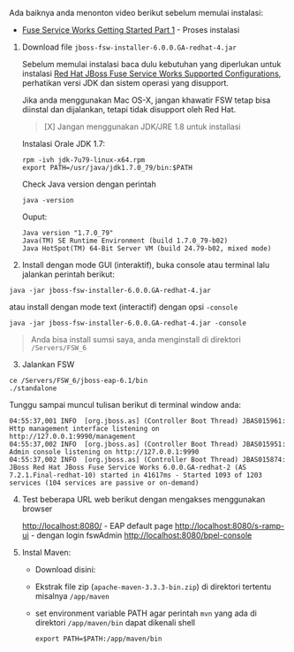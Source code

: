 Ada baiknya anda menonton video berikut sebelum memulai instalasi:

- [Fuse Service Works Getting Started Part 1](http://www.jboss.org/video/vimeo/77941255/) - Proses instalasi

1. Download file `jboss-fsw-installer-6.0.0.GA-redhat-4.jar`

   Sebelum memulai instalasi baca dulu kebutuhan yang diperlukan untuk instalasi [Red Hat JBoss Fuse Service Works Supported Configurations](https://access.redhat.com/articles/626513), perhatikan versi JDK dan sistem operasi yang disupport.
   
   Jika anda menggunakan Mac OS-X, jangan khawatir FSW tetap bisa diinstal dan dijalankan, tetapi tidak disupport oleh Red Hat.
   
   > [X] Jangan menggunakan JDK/JRE 1.8 untuk installasi
   
   Instalasi Orale JDK 1.7:
   
   ```
   rpm -ivh jdk-7u79-linux-x64.rpm
   export PATH=/usr/java/jdk1.7.0_79/bin:$PATH
   ```
   
   Check Java version dengan perintah
   
   ```
   java -version
   ```
   Ouput:
   
   ```
   Java version "1.7.0_79"
   Java(TM) SE Runtime Environment (build 1.7.0_79-b02)
   Java HotSpot(TM) 64-Bit Server VM (build 24.79-b02, mixed mode)
   ```
   
2. Install dengan mode GUI (interaktif), buka console atau terminal lalu jalankan perintah berikut:

```
java -jar jboss-fsw-installer-6.0.0.GA-redhat-4.jar
```

atau install dengan mode text (interactif) dengan opsi `-console`

```
java -jar jboss-fsw-installer-6.0.0.GA-redhat-4.jar -console
```

> Anda bisa install sumsi saya, anda menginstall di direktori `/Servers/FSW_6`

3. Jalankan FSW

```
ce /Servers/FSW_6/jboss-eap-6.1/bin
./standalone
```

Tunggu sampai muncul tulisan berikut di terminal window anda:

```
04:55:37,001 INFO  [org.jboss.as] (Controller Boot Thread) JBAS015961: Http management interface listening on http://127.0.0.1:9990/management
04:55:37,002 INFO  [org.jboss.as] (Controller Boot Thread) JBAS015951: Admin console listening on http://127.0.0.1:9990
04:55:37,002 INFO  [org.jboss.as] (Controller Boot Thread) JBAS015874: JBoss Red Hat JBoss Fuse Service Works 6.0.0.GA-redhat-2 (AS 7.2.1.Final-redhat-10) started in 41617ms - Started 1093 of 1203 services (104 services are passive or on-demand)
```

4. Test beberapa URL web berikut dengan mengakses menggunakan browser

      [http://localhost:8080/](http://localhost:8080/) - EAP default page
      [http://localhost:8080/s-ramp-ui](http://localhost:8080/s-ramp-ui) - dengan login fswAdmin
      [http://localhost:8080/bpel-console](http://localhost:8080/bpel-console)
      
5. Instal Maven:

   * Download disini: 
   * Ekstrak file zip (`apache-maven-3.3.3-bin.zip`) di direktori tertentu misalnya `/app/maven`
   * set environment variable PATH agar perintah `mvn` yang ada di direktori `/app/maven/bin` dapat dikenali shell
   
     ```
     export PATH=$PATH:/app/maven/bin
     ```
   
